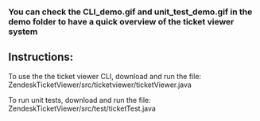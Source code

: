### You can check the CLI_demo.gif and unit_test_demo.gif in the demo folder to have a quick overview of the ticket viewer system

## Instructions:

To use the the ticket viewer CLI, download and run the file: ZendeskTicketViewer/src/ticketviewer/ticketViewer.java

To run unit tests, download and run the file: ZendeskTicketViewer/src/test/ticketTest.java 

